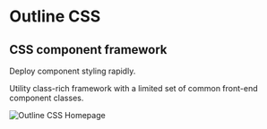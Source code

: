 

# Outline CSS

## CSS component framework

Deploy component styling rapidly.

Utility class-rich framework with a limited set of common front-end component classes.


![Outline CSS Homepage](/imgs/outline-css-homepage.jpg)


